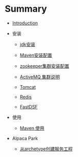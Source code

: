 # Summary

* [Introduction](README.md)

* 安装
    
    * [jdk安装](/cn/install/install_jdk.md)
    
    * [Maven安装配置](cn/install/install_maven.md)
    
    * [zookeeper集群安装配置](cn/install/install_zookeeper.md)
    
    * [ActiveMQ 集群说明](cn/install/install_activemq.md)
    
    * [Tomcat](cn/install/install_tomcat.md)
    
    * [Redis](cn/install/install_redis.md)
    
    * [FastDSF](cn/install/install_dsf.md)

* 使用
    
    * [Maven 使用](cn/usage/useage_maven.md)

* Alpaca Park
    
    * [从archetype创建服务工程](cn/park/new_service_project_from_archetype.md)
    